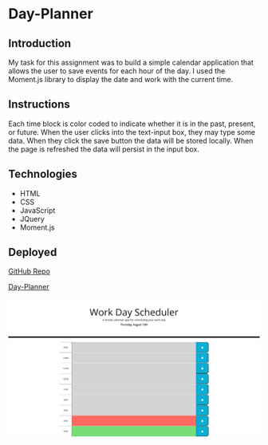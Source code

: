 # Day-Planner

## Introduction

My task for this assignment was to build a simple calendar application that allows the user to save events for each hour of the day. I used the Moment.js library to display the date and work with the current time. 

## Instructions

Each time block is color coded to indicate whether it is in the past, present, or future. When the user clicks into the text-input box, they may type some data. When they click the save button the data will be stored locally. When the page is refreshed the data will persist in the input box. 


## Technologies

* HTML
* CSS
* JavaScript
* JQuery
* Moment.js

## Deployed

[GitHub Repo](https://github.com/bosshogg86/day-planner)

[Day-Planner](https://bosshogg86.github.io/day-planner)

![Screenshot](day-planner-ss.png)